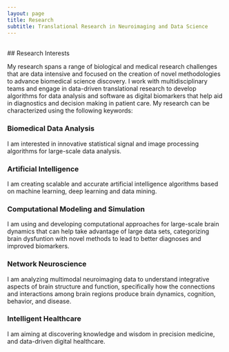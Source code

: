 ```yaml
---
layout: page
title: Research
subtitle: Translational Research in Neuroimaging and Data Science
---
```

<br />
## Research Interests

My research spans a range of biological and medical research challenges that are data intensive and focused on the creation of novel methodologies to advance biomedical science discovery. I work with multidisciplinary teams and engage in data-driven translational research to develop algorithms for data analysis and software as digital biomarkers that help aid in diagnostics and decision making in patient care. 
My research can be characterized using the following keywords: 
### Biomedical Data Analysis 
I am interested in innovative statistical signal and image processing algorithms for large-scale data analysis. 
### Artificial Intelligence
I am creating scalable and accurate artificial intelligence algorithms based on machine learning, deep learning and data mining. 
### Computational Modeling and Simulation
I am using and developing computational approaches for large-scale brain dynamics that can help take advantage of large data sets, categorizing brain dysfuntion with novel methods to lead to better diagnoses and improved biomarkers.
### Network Neuroscience
I am analyzing multimodal neuroimaging data to understand integrative aspects of brain structure and function, specifically how the connections and interactions among brain regions produce brain dynamics, cognition, behavior, and disease.
### Intelligent Healthcare
I am aiming at discovering knowledge and wisdom in precision medicine, and data-driven digital healthcare.


